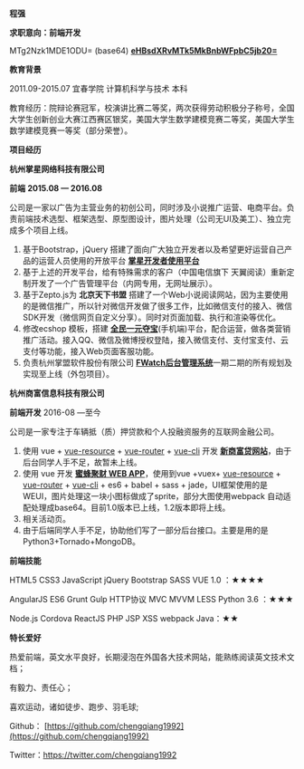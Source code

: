 **程强**

**求职意向：前端开发**

MTg2Nzk1MDE1ODU= (base64)
[**eHBsdXRvMTk5MkBnbWFpbC5jb20=**](mailto:xpluto1992@gmail.com)

**教育背景**

2011.09-2015.07  宜春学院  计算机科学与技术   本科

教育经历：院辩论赛冠军，校演讲比赛二等奖，两次获得劳动积极分子称号，全国大学生创新创业大赛江西赛区银奖，美国大学生数学建模竞赛二等奖，美国大学生数学建模竞赛一等奖（部分荣誉）。

**项目经历**

**杭州掌星网络科技有限公司**

**前端**                                                                                                 **2015.08 — 2016.08**

公司是一家以广告为主营业务的初创公司，同时涉及小说推广运营、电商平台。负责前端技术选型、框架选型、原型图设计，图片处理（公司无UI及美工）、独立完成多个项目上线。

1. 基于Bootstrap，jQuery 搭建了面向广大独立开发者以及希望更好运营自己产品的运营人员使用的开放平台   [**掌星开发者使用平台**](http://www.zxmobi.cn/)
2. 基于上述的开发平台，给有特殊需求的客户（中国电信旗下 天翼阅读）重新定制开发了一个广告管理平台（内网专用，无网址展示）。
3. 基于Zepto.js为 **北京天下书盟** 搭建了一个Web小说阅读网站，因为主要使用的是微信推广，所以针对微信开发做了很多工作，比如微信支付的接入、微信SDK开发（微信网页自定义分享）。同时对页面加载、执行和渲染等优化。
4. 修改ecshop 模板，搭建 [**全民一元夺宝**](http://yyg.zxmobi.cn/)(手机端)平台，配合运营，做各类营销推广活动。接入QQ、微信及微博授权登陆，接入微信支付、支付宝支付、云支付等功能，接入Web页面客服功能。
5. 负责杭州掌盟软件股份有限公司 [**FWatch后台管理系统**](http://114.55.35.166:9000/FWatch/index.php/)一期二期的所有规划及实现至上线（外包项目）。

**杭州商富信息科技有限公司**

**前端开发**                                                                                                 2016-08 —至今

公司是一家专注于车辆抵（质）押贷款和个人投融资服务的互联网金融公司。

1. 使用 vue + [vue-resource](https://github.com/pagekit/vue-resource) + [vue-router](https://github.com/vuejs/vue-router) + [vue-cli](https://github.com/vuejs/vue-cli) 开发 [**新商富贷网站**](https://www.sfdai.com/)，由于后台同学人手不足，故暂未上线。
2. 使用 vue 开发 [**蜜蜂聚财 WEB APP**](http://app.beejc.com/)，使用到vue +vuex+ [vue-resource](https://github.com/pagekit/vue-resource) + [vue-router](https://github.com/vuejs/vue-router) + [vue-cli](https://github.com/vuejs/vue-cli) + es6 + babel + sass + jade，UI框架使用的是WEUI，图片处理这一块小图标做成了sprite，部分大图使用webpack 自动适配处理成base64。目前1.0版本已上线，1.2版本即将上线。
3. 相关活动页。
4. 由于后端同学人手不足，协助他们写了一部分后台接口。主要是用的是Python3+Tornado+MongoDB。



**前端技能**

HTML5    CSS3  JavaScript   jQuery  Bootstrap  SASS  VUE 1.0 ：★★★★

AngularJS  ES6  Grunt  Gulp   HTTP协议  MVC MVVM  LESS  Python 3.6 ：★★★

Node.js  Cordova  ReactJS  PHP  JSP  XSS  webpack  Java：★★

**特长爱好**

热爱前端，英文水平良好，长期浸泡在外国各大技术网站，能熟练阅读英文技术文档；

 有毅力、责任心；

喜欢运动，诸如徒步、跑步、羽毛球;

 Github： [https://github.com/chengqiang1992](https://github.com/chengqiang1992)

Twitter：https://twitter.com/chengqiang1992
